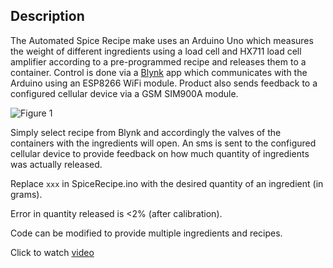 ## Description
The Automated Spice Recipe make uses an Arduino Uno which measures the weight of different ingredients using a load cell and HX711 load cell amplifier according to a pre-programmed recipe and releases them to a container.
Control is done via a [Blynk](https://blynk.io/) app which communicates with the Arduino using an ESP8266 WiFi module. Product also sends feedback to a configured cellular device via a GSM SIM900A module.

![Figure 1](https://github.com/LSTOAA/Automated-Spice-Recipe-maker/blob/master/SpiceRecipeMaker.png)

Simply select recipe from Blynk and accordingly the valves of the containers with the ingredients will open. An sms is sent to the configured cellular device to provide feedback on how much quantity of ingredients was actually released.

Replace `xxx` in SpiceRecipe.ino with the desired quantity of an ingredient (in grams).

Error in quantity released is <2% (after calibration).

Code can be modified to provide multiple ingredients and recipes.

Click to watch [video](https://www.instagram.com/p/BtGgWqtDdTo/?utm_source=ig_web_copy_link)
